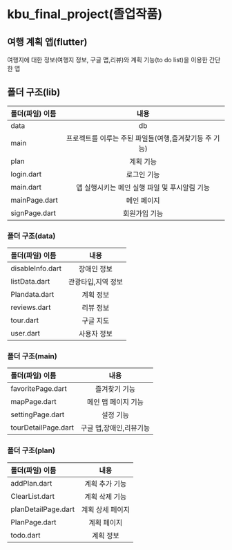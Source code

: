 # kbu_final_project(졸업작품)

## 여행 계획 앱(flutter)
여행지에 대한 정보(여행지 정보, 구글 맵,리뷰)와 계획 기능(to do list)을 이용한 간단한 앱
## 폴더 구조(lib)
|폴더(파일) 이름|내용|
|:---|:---:|
| data| db|
| main| 프로젝트를 이루는 주된 파일들(여행,즐겨찾기등 주 기능)|
| plan| 계획 기능|
| login.dart|로그인 기능|
| main.dart|앱 실행시키는 메인 실행 파일 및 푸시알림 기능|
| mainPage.dart|메인 페이지|
| signPage.dart|회원가입 기능|


### 폴더 구조(data)
|폴더(파일) 이름|내용|
|:---|:---:|
| disableInfo.dart| 장애인 정보|
| listData.dart| 관광타입,지역 정보 |
| Plandata.dart| 계획 정보|
| reviews.dart|리뷰 정보|
| tour.dart|구글 지도 |
| user.dart|사용자 정보|


### 폴더 구조(main)
|폴더(파일) 이름|내용|
|:---|:---:|
| favoritePage.dart| 즐겨찾기 기능|
| mapPage.dart| 메인 맵 페이지 기능 |
| settingPage.dart| 설정 기능 |
| tourDetailPage.dart| 구글 맵,장애인,리뷰기능|


### 폴더 구조(plan)
|폴더(파일) 이름|내용|
|:---|:---:|
| addPlan.dart| 계획 추가 기능|
| ClearList.dart| 계획 삭제 기능|
| planDetailPage.dart| 계획 상세 페이지|
| PlanPage.dart|계획 페이지|
| todo.dart|계획 정보 |